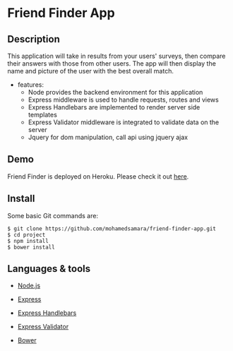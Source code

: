 # Friend Finder App

## Description

This application will take in results from your users' surveys, then compare their answers with those from other users. The app will then display the name and picture of the user with the best overall match.

* features:
  * Node provides the backend environment for this application
  * Express middleware is used to handle requests, routes and views
  * Express Handlebars are implemented to render server side templates 
  * Express Validator middleware is integrated to validate data on the server
  * Jquery for dom manipulation, call api using jquery ajax

## Demo
	
Friend Finder is deployed on Heroku. Please check it out [here](https://obscure-headland-76213.herokuapp.com/).


## Install

Some basic Git commands are:

```
$ git clone https://github.com/mohamedsamara/friend-finder-app.git
$ cd project
$ npm install
$ bower install

```

## Languages & tools

- [Node.js](https://nodejs.org/en/)

- [Express](https://expressjs.com/)

- [Express Handlebars](https://github.com/ericf/express-handlebars)

- [Express Validator](https://express-validator.github.io/docs/)

- [Bower](https://bower.io/)
